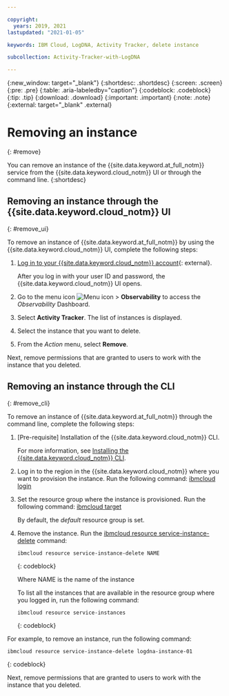```yaml
---

copyright:
  years: 2019, 2021
lastupdated: "2021-01-05"

keywords: IBM Cloud, LogDNA, Activity Tracker, delete instance

subcollection: Activity-Tracker-with-LogDNA

---
```


{:new_window: target="_blank"}
{:shortdesc: .shortdesc}
{:screen: .screen}
{:pre: .pre}
{:table: .aria-labeledby="caption"}
{:codeblock: .codeblock}
{:tip: .tip}
{:download: .download}
{:important: .important}
{:note: .note}
{:external: target="_blank" .external}

# Removing an instance
{: #remove}

You can remove an instance of the {{site.data.keyword.at_full_notm}} service from the {{site.data.keyword.cloud_notm}} UI or through the command line.
{:shortdesc}



## Removing an instance through the {{site.data.keyword.cloud_notm}} UI
{: #remove_ui}

To remove an instance of {{site.data.keyword.at_full_notm}} by using the {{site.data.keyword.cloud_notm}} UI, complete the following steps:

1. [Log in to your {{site.data.keyword.cloud_notm}} account](https://cloud.ibm.com/login){: external}.

	After you log in with your user ID and password, the {{site.data.keyword.cloud_notm}} UI opens.

2. Go to the menu icon ![Menu icon](../icons/icon_hamburger.svg) &gt; **Observability** to access the *Observability* Dashboard.

3. Select **Activity Tracker**. The list of instances is displayed.

4. Select the instance that you want to delete.

5. From the *Action* menu, select **Remove**.

Next, remove permissions that are granted to users to work with the instance that you deleted.

## Removing an instance through the CLI
{: #remove_cli}

To remove an instance of {{site.data.keyword.at_full_notm}} through the command line, complete the following steps:

1. [Pre-requisite] Installation of the {{site.data.keyword.cloud_notm}} CLI.

   For more information, see [Installing the {{site.data.keyword.cloud_notm}} CLI](/docs/cli?topic=cli-install-ibmcloud-cli).

2. Log in to the region in the {{site.data.keyword.cloud_notm}} where you want to provision the instance. Run the following command: [ibmcloud login](/docs/cli?topic=cli-ibmcloud_cli#ibmcloud_login)

3. Set the resource group where the instance is provisioned. Run the following command: [ibmcloud target](/docs/cli?topic=cli-ibmcloud_cli#ibmcloud_target)

    By default, the *default* resource group is set.

4. Remove the instance. Run the [ibmcloud resource service-instance-delete](/docs/cli?topic=cli-ibmcloud_commands_resource#ibmcloud_resource_service_instance_delete) command:

    ```
    ibmcloud resource service-instance-delete NAME 
    ```
    {: codeblock}

    Where NAME is the name of the instance

    To list all the instances that are available in the resource group where you logged in, run the following command:

    ```
    ibmcloud resource service-instances
    ```
    {: codeblock}
    
    
For example, to remove an instance, run the following command:

```
ibmcloud resource service-instance-delete logdna-instance-01
```
{: codeblock}

Next, remove permissions that are granted to users to work with the instance that you deleted.


